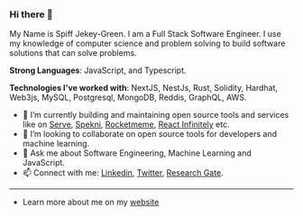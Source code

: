 <!-- ![spiffbanner](https://user-images.githubusercontent.com/73044138/187200333-0b248b82-41bd-41be-a7e1-057723a06d3b.png) -->

### Hi there 👋

My Name is Spiff Jekey-Green. I am a Full Stack Software Engineer. I use my knowledge of computer science and problem solving to build software solutions that can solve problems. 

**Strong Languages**: JavaScript, and Typescript.

**Technologies I've worked with**: NextJS, NestJs, Rust, Solidity, Hardhat, Web3js, MySQL, Postgresql, MongoDB, Reddis, GraphQL, AWS.

- 🔭 I’m currently building and maintaining open source tools and services like on [Serve](https://github.com/spiffgreen/servejs), [Spekni](https://github.com/evavic44/spekni), [Rocketmeme](https://github.com/evavic44/rocketmeme), [React Infinitely](https://github.com/spiffgreen/react-infinitely) etc.
- 👯 I’m looking to collaborate on open source tools for developers and machine learning.
- 💬 Ask me about Software Engineering, Machine Learning and JavaScript.
- 📫 Connect with me: [Linkedin](https://www.linkedin.com/in/spiff-jekey-green/), [Twitter](https://twitter.com/spiffGreen), [Research Gate](https://www.researchgate.net/profile/Spiff-Jekey-Green).

--------------

<!--
Latest Updates:
* I co-authored a book titled "[Building Data Driven Applications With Danfo.js](https://www.amazon.com/Building-Data-Driven-Applications-Danfo-js/dp/1801070857)"
* I became a [Github Star](https://stars.github.com/profiles/risenW/)
* I became a [Google Developer Expert in Machine Learning](https://developers.google.com/community/experts/directory/profile/profile-rising-odegua)

My latest writings are:
 * [Deep Dive into ML Models in Production Using Tensorflow Extended (TFX) and Kubeflow](https://neptune.ai/blog/deep-dive-into-ml-models-in-production-using-tfx-and-kubeflow?utm_source=madewithml&utm_medium=post&utm_campaign=blog-deep-dive-into-ml-models-in-production-using-tfx-and-kubeflow)
 * [How to Serve Machine Learning Models with TensorFlow Serving and Docker](https://neptune.ai/blog/how-to-serve-machine-learning-models-with-tensorflow-serving-and-docker)
 * [How to put machine learning models into production](https://stackoverflow.blog/2020/10/12/how-to-put-machine-learning-models-into-production/?utm_source=Iterable&utm_medium=email&utm_campaign=the_overflow_newsletter)

- See more of my technical articles on [Medium](https://spiffgreen.vercel.app/blog)

-->

- Learn more about me on my [website](https://spiffgreen.vercel.app/)
